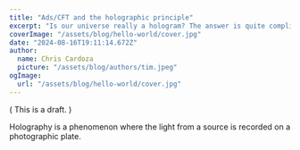 ```yaml
---
title: "Ads/CFT and the holographic principle"
excerpt: "Is our universe really a hologram? The answer is quite complicated and highly speculative"
coverImage: "/assets/blog/hello-world/cover.jpg"
date: "2024-08-16T19:11:14.672Z"
author:
  name: Chris Cardoza
  picture: "/assets/blog/authors/tim.jpeg"
ogImage:
  url: "/assets/blog/hello-world/cover.jpg"
---
```


( This is a draft. )

Holography is a phenomenon where the light from a source is recorded on a photographic plate.
